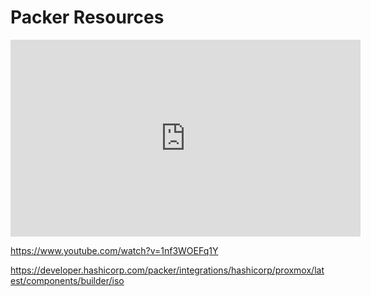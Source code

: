 # Packer Resources

<iframe width="560" height="315" src="https://www.youtube.com/embed/1nf3WOEFq1Y?si=S140l391YO2XrVLz" title="YouTube video player" frameborder="0" allow="accelerometer; autoplay; clipboard-write; encrypted-media; gyroscope; picture-in-picture; web-share" referrerpolicy="strict-origin-when-cross-origin" allowfullscreen></iframe>

https://www.youtube.com/watch?v=1nf3WOEFq1Y

https://developer.hashicorp.com/packer/integrations/hashicorp/proxmox/latest/components/builder/iso

